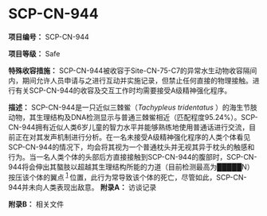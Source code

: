 # SCP-CN-944

**项目编号：** SCP-CN-944

**项目等级：** Safe

**特殊收容措施：** SCP-CN-944被收容于Site-CN-75-C7的异常水生动物收容隔间内，期间允许人员申请与之进行互动并实施记录，但禁止任何直接的物理接触。进行有关SCP-CN-944的收容及交互工作时均需要接受A级精神强化程序。



**描述：** SCP-CN-944是一只近似三棘鲎（*Tachypleus tridentatus* ）的海生节肢动物，其生理结构及DNA检测显示与普通三棘鲎相近（匹配程度95.24%）。SCP-CN-944拥有近似人类6岁儿童的智力水平并能够熟练地使用普通话进行交流，目前正在对其发声机制进行分析。在一名未接受A级精神强化程序的人类个体看见SCP-CN-944的情况下，均会将其视为一个普通枕头并无视其异于枕头的触感和行为。当一名人类个体的头部后方直接接触到SCP-CN-944的腹部时，SCP-CN-944将会伸出其螯肢以超越其生理结构所能的力道（目前检测最高为█████N）按压该个体的翼点<sup class='footnoteref'>
 <a shape='rect' class='footnoteref' id='footnoteref-1' href='javascript:;' onclick='WIKIDOT.page.utils.scrollToReference(&apos;footnote-1&apos;)'>1</a>
</sup>位置，此行为常导致该个体的死亡，尽管如此，SCP-CN-944并未向人类表现出敌意。
**附录A：** 访谈记录


**附录B：** 相关文件




